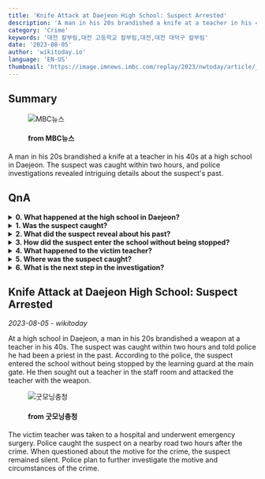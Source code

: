 ```yaml
---
title: 'Knife Attack at Daejeon High School: Suspect Arrested'
description: 'A man in his 20s brandished a knife at a teacher in his 40s at a high school in Daejeon. The suspect was caught within two hours, and police investigations revealed intriguing details about the suspect''s past.'
category: 'Crime'
keywords: '대전 칼부림,대전 고등학교 칼부림,대전,대전 대덕구 칼부림'
date: '2023-08-05'
author: 'wikitoday.io'
language: 'EN-US'
thumbnail: 'https://image.imnews.imbc.com/replay/2023/nwtoday/article/__icsFiles/afieldfile/2023/08/05/today_20230805_071028_1_6_Large.jpg'
---
```


## Summary



<figure>
    <img src="https://image.imnews.imbc.com/replay/2023/nwtoday/article/__icsFiles/afieldfile/2023/08/05/today_20230805_071028_1_6_Large.jpg" alt="MBC뉴스" />
    <figcaption>
        <h4> from MBC뉴스</h4>
    </figcaption>
</figure>


A man in his 20s brandished a knife at a teacher in his 40s at a high school in Daejeon. The suspect was caught within two hours, and police investigations revealed intriguing details about the suspect's past.


## QnA


<details>
    <summary><b>0. What happened at the high school in Daejeon?</b></summary>
    A man in his 20s brandished a knife at a teacher in his 40s.
</details>

<details>
    <summary><b>1. Was the suspect caught?</b></summary>
    Yes, the police caught the suspect within two hours.
</details>

<details>
    <summary><b>2. What did the suspect reveal about his past?</b></summary>
    The suspect told police that he had been a priest.
</details>

<details>
    <summary><b>3. How did the suspect enter the school without being stopped?</b></summary>
    The suspect entered the school without being stopped by the learning guard at the main gate.
</details>

<details>
    <summary><b>4. What happened to the victim teacher?</b></summary>
    The victim teacher was taken to a hospital and underwent emergency surgery.
</details>

<details>
    <summary><b>5. Where was the suspect caught?</b></summary>
    The suspect was caught on a nearby road two hours after the crime.
</details>

<details>
    <summary><b>6. What is the next step in the investigation?</b></summary>
    Police plan to further investigate the motive and circumstances of the crime.
</details>



## Knife Attack at Daejeon High School: Suspect Arrested

_2023-08-05 - wikitoday_

At a high school in Daejeon, a man in his 20s brandished a weapon at a teacher in his 40s. The suspect was caught within two hours and told police he had been a priest in the past. According to the police, the suspect entered the school without being stopped by the learning guard at the main gate. He then sought out a teacher in the staff room and attacked the teacher with the weapon.


<figure>
    <img src="http://www.goodmorningcc.com/news/thumbnail/202308/293936_325538_1955_v150.jpg" alt="굿모닝충청" />
    <figcaption>
        <h4> from 굿모닝충청</h4>
    </figcaption>
</figure>


The victim teacher was taken to a hospital and underwent emergency surgery. Police caught the suspect on a nearby road two hours after the crime. When questioned about the motive for the crime, the suspect remained silent. Police plan to further investigate the motive and circumstances of the crime.
